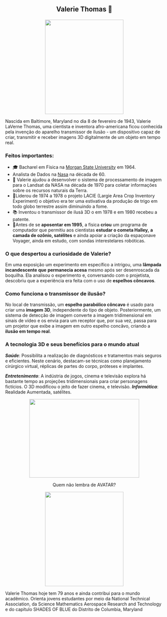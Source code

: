 ##  <p align="center"> Valerie Thomas :crown:</p>

<p align="center"><img src="https://upload.wikimedia.org/wikipedia/commons/thumb/8/82/Valerie_L._Thomas_standing_with_a_stack_of_early_Landsat_Computer_Compatible_Tapes.jpg/367px-Valerie_L._Thomas_standing_with_a_stack_of_early_Landsat_Computer_Compatible_Tapes.jpg" width="250" height="300" /></p>

Nascida em Baltimore, Maryland no dia 8 de fevereiro de 1943, Valerie LaVerne Thomas, uma cientista e inventora afro-americana ficou conhecida pela invenção do aparelho transmissor de ilusão - um dispositivo capaz de criar, transmitir e receber imagens 3D digitalmente de um objeto em tempo real.

### Feitos importantes:
*  :mortar_board: Bacharel em Física na [Morgan State University](https://www.britannica.com/topic/Morgan-State-University) em 1964.
* Analista de Dados na [Nasa](https://www.nasa.gov/) na década de 60.
* :satellite: Valerie  ajudou a desenvolver o sistema de processamento de imagem para o Landsat da NASA na década de 1970 para coletar informações sobre os recursos naturais da Terra.
* :seedling:Liderou de 1974 a 1978 o projeto LACIE (Largie Area Crop Inventory Experiment) o objetivo era ter uma estivativa da produção de trigo em todo globo terrestre assim diminuindo a fome.
* :books: Inventou o transmissor de ilusã 3D o em 1978 e em 1980 recebeu a patente.
* :rocket:Antes de se **aposentar em 1995**, a física **criou** um programa de computador que permitiu aos cientistas **estudar o cometa Halley,**  **a camada de ozônio, satélites** e ainda apoiar a criação da espaçonave Voyager, ainda em estudo, com sondas interestelares robóticas.
### O que despertou a curiosidade de Valerie?
Em uma exposição um experimento em específico a intrigou, uma **lâmpada incandescente**  **que**  **permanecia acesa** mesmo após ser desenroscada da boquilha. Ela analisou o experimento e, conversando com o projetista, descobriu que a experiência era feita com o uso de **espelhos côncavos**.
 
### Como funciona o transmissor de ilusão?
No local de transmissão, um **espelho parabólico côncavo** é usado ​​para criar uma **imagem 3D**, independente do tipo de objeto. Posteriormente, um sistema de detecção de imagem converte a imagem tridimensional em sinais de vídeo e os envia para um receptor que, por sua vez, passa para um projetor que exibe a imagem em outro espelho concâvo, criando a **ilusão em tempo real**.
### A tecnologia 3D e seus benefícios para o mundo atual
***Saúde***: Possibilita a realização de diagnósticos e tratamentos mais seguros e eficientes. Neste cenário, destacam-se técnicas como planejamento cirúrgico virtual, réplicas de partes do corpo, próteses e implantes.

***Entretenimento***: A indústria de jogos, cinema e televisão explora há bastante tempo as projeções tridimensionais para criar personagens fictícios. O 3D modificou o jeito de fazer cinema, e televisão.
***Informática***: Realidade Aumentada, satélites.

<p align="center"><img src="https://c.tenor.com/sjVi2TBf49QAAAAC/avatar-movie.gif" width="350" height="250"/></p>

<p align="center">Quem não lembra de AVATAR? 
 
<p align="center"><img src= "https://www.pacesconnection.com/fileSendAction/fcType/0/fcOid/511921641387094088/filePointer/511921641387094242/fodoid/511921641387094239/imageType/MEDIUM/inlineImage/true/mceclip0.png" width="250" height="300" ></p>
 
Valerie Thomas hoje tem 79 anos e ainda contribui para o mundo acadêmico. Orienta jovens estudantes por meio da National Technical Association, da Science Mathematics Aerospace Research and Technology e do capítulo SHADES OF BLUE do Distrito de Columbia, Maryland
 






